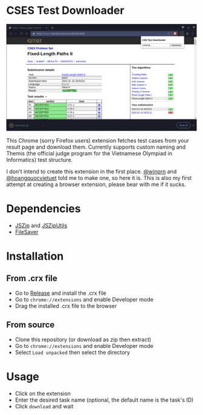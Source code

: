 # CSES Test Downloader

![preview](cses-test-downloader.png)

This Chrome (sorry Firefox users) extension fetches test cases from your result
page and download them. Currently supports custom naming and Themis (the official
judge program for the Vietnamese Olympiad in Informatics) test structure.

I don't intend to create this extension in the first place.
[@winprn](https://github.com/winprn) and
[@hoangquocvietuet](https://github.com/hoangquocvietuet) told me to make one, so here it is.
This is also my first attempt at creating a browser extension, please bear with
me if it sucks.

# Dependencies

- [JSZip](https://github.com/Stuk/jszip) and [JSZipUtils](https://github.com/Stuk/jszip-utils)
- [FileSaver](https://github.com/eligrey/FileSaver.js)

# Installation

## From .crx file

- Go to [Release](https://github.com/jalsol/cses-test-downloader/releases) and install the .crx file
- Go to `chrome://extensions` and enable Developer mode
- Drag the installed .crx file to the browser

## From source

- Clone this repository (or download as zip then extract)
- Go to `chrome://extensions` and enable Developer mode
- Select `Load unpacked` then select the directory

# Usage

- Click on the extension
- Enter the desired task name (optional, the default name is the task's ID)
- Click `download` and wait
